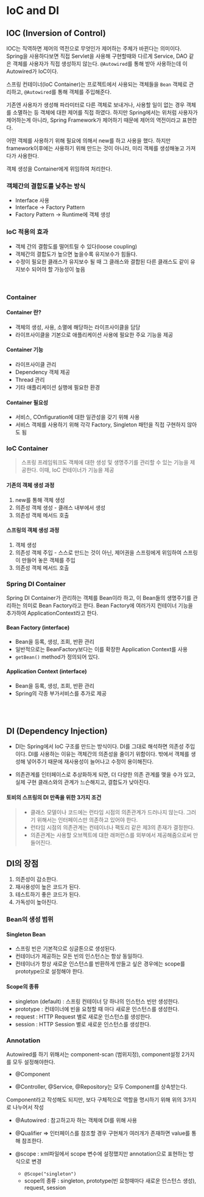 # IoC and DI


## IOC (Inversion of Control)


IOC는 직역하면 제어의 역전으로 무엇인가 제어하는 주체가 바뀐다는 의미이다. Spring을 사용하다보면 직접 Servlet을 사용해 구현할때와 다르게 Service, DAO 같은 객체를 사용자가 직접 생성하지 않는다. `@Autowired`를 통해 받아 사용하는데 이 Autowired가 IoC이다. 

스프링 컨테이너(IoC Container)는 프로젝트에서 사용되는 객체들을 `Bean` 객체로 관리하고, `@Autowired`를 통해 객체를 주입해준다.

기존엔 사용자가 생성해 파라미터로 다른 객체로 보내거나, 사용할 일이 없는 경우 객체를 소멸하는 등 객체에 대한 제어를 직접 하였다. 하지만 Spring에서는 위처럼 사용자가 제어하는게 아니라, Spring Framework가 제어하기 때문에 제어의 역전이라고 표현한다.

어떤 객체를 사용하기 위해 필요에 의해서 new를 하고 사용을 했다. 하지만 framework이후에는 사용하기 위해 만드는 것이 아니라, 미리 객체를 생성해놓고 가져다가 사용한다.

객체 생성을 Container에게 위임하여 처리한다.

### 객체간의 결합도를 낮추는 방식

- Interface 사용
- Interface -> Factory Pattern
- Factory Pattern -> Runtime에 객체 생성


### IoC 적용의 효과

- 객체 간의 결함도를 떨어트릴 수 있다(loose coupling)
- 객체간의 결합도가 높으면 높을수록 유지보수가 힘들다. 
- 수정이 필요한 클래스가 유지보수 될 때 그 클래스와 결합된 다른 클래스도 같이 유지보수 되어야 할 가능성이 높음


<br/>


### Container

#### Container 란?
- 객체의 생성, 사용, 소멸에 해당하는 라이프사이클을 담당
- 라이프사이클을 기본으로 애플리케이션 사용에 필요한 주요 기능을 제공

#### Container 기능
- 라이프사이클 관리
- Dependency 객체 제공
- Thread 관리
- 기타 애플리케이션 실행에 필요한 환경


#### Container 필요성
- 서비스, COnfiguration에 대한 일관성을 갖기 위해 사용
- 서비스 객체를 사용하기 위해 각각 Factory, Singleton 패턴을 직접 구현하지 않아도 됨


### IoC Container

> 스프링 프레임워크도 객체에 대한 생성 및 생명주기를 관리할 수 있는 기능을 제공한다.
> 이때, IoC 컨테이너가 기능을 제공

#### 기존의 객체 생성 과정
1. new를 통해 객체 생성
2. 의존성 객체 생성 - 클래스 내부에서 생성
3. 의존성 객체 메서드 호출

#### 스프링의 객체 생성 과정
1. 객체 생성
2. 의존성 객체 주입 - 스스로 만드는 것이 아닌, 제어권을 스프링에게 위임하여 스프링이 만들어 놓은 객체를 주입
3. 의존성 객체 메서드 호출


### Spring DI Container

Spring DI Container가 관리하는 객체를 Bean이라 하고, 이 Bean들의 생명주기를 관리하는 의미로 Bean Factory라고 한다.
Bean Factory에 여러가지 컨테이너 기능을 추가하여 ApplicationContext라고 한다.

#### Bean Factory (interface)
- Bean을 등록, 생성, 조회, 반환 관리
- 일반적으로는 BeanFactory보다는 이를 확장한 Application Context를 사용
- `getBean()` method가 정의되어 있다.

#### Application Context (interface)

- Bean을 등록, 생성, 조회, 반환 관리
- Spring의 각종 부가서비스를 추가로 제공


<br/>
<br/>



## DI (Dependency Injection)


- DI는 Spring에서 IoC 구조를 만드는 방식이다. DI를 그대로 해석하면 의존성 주입이다. DI를 사용하는 이유는 객체간의 의존성을 줄이기 위함이다. 밖에서 객체를 생성해 넣어주기 때문에 재사용성이 늘어나고 수정이 용이해진다. 

- 의존관계를 인터페이스로 추상화하게 되면, 더 다양한 의존 관계를 맺을 수가 있고, 실제 구현 클래스와의 관계가 느슨해지고, 결합도가 낮아진다.


#### 토비의 스프링의 DI 만족을 위한 3가지 조건

> - 클래스 모델이나 코드에는 런타임 시점의 의존관계가 드러나지 않는다. 그러기 위해서는 인터페이스만 의존하고 있어야 한다.
> - 런타임 시점의 의존관계는 컨테이너나 팩토리 같은 제3의 존재가 결정한다.
> - 의존관계는 사용할 오브젝트에 대한 래퍼런스를 외부에서 제공해줌으로써 만들어진다.

## DI의 장점

1. 의존성이 감소한다.
2. 재사용성이 높은 코드가 된다.
3. 테스트하기 좋은 코드가 된다.
4. 가독성이 높아진다.


### Bean의 생성 범위

#### Singleton Bean
- 스프링 빈은 기본적으로 싱글톤으로 생성된다.
- 컨테이너가 제공하는 모든 빈의 인스턴스는 항상 동일하다.
- 컨테이너가 항상 새로운 인스턴스를 반환하게 만들고 싶은 경우에는 scope를 prototype으로 설정해야 한다.

#### Scope의 종류
- singleton (default) : 스프링 컨테이너 당 하나의 인스턴스 빈만 생성한다.
- prototype : 컨테이너에 빈을 요청할 때 마다 새로운 인스턴스를 생성한다.
- request : HTTP Request 별로 새로운 인스턴스를 생성한다.
- session : HTTP Session 별로 새로운 인스턴스를 생성한다.


### Annotation

Autowired를 하기 위해서는 component-scan (범위지정), component설정 2가지를 모두 설정해야한다.

- @Component

- @Controller, @Service, @Repository는 모두 Component를 상속받는다.

Component라고 작성해도 되지만, 보다 구체적으로 역할을 명시하기 위해 위의 3가지로 나누어서 작성

- @Autowired : 참고하고자 하는 객체에 DI를 위해 사용

- @Qualifier => 인터페이스를 참조할 경우 구현체가 여러개가 존재하면 value를 통해 참조한다.

- @scope : xml파일에서 scope 변수에 설정했지만  annotation으로 표현하는 방식으로 변경 
  - `@Scope("singleton")`
  - scope의 종류 : singleton, prototype(빈 요청때마다   새로운 인스턴스 생성), request, session